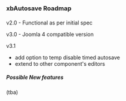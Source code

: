### xbAutosave Roadmap

#### 

v2.0 - Functional as per initial spec 

v3.0 - Joomla 4 compatible version

v3.1 
 - add option to temp disable timed autosave
 - extend to other component's editors



##### Possible New features

(tba)



